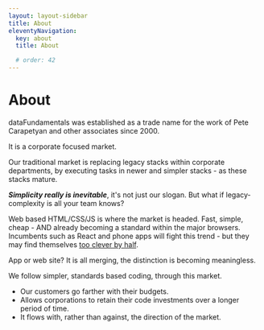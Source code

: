 ```yaml
---
layout: layout-sidebar
title: About
eleventyNavigation:
  key: about
  title: About

  # order: 42
---
```


# About

dataFundamentals was established as a trade name for the work of Pete Carapetyan and other associates since 2000.

It is a corporate focused market.

Our traditional market is replacing legacy stacks within corporate departments, by executing tasks in newer and simpler stacks - as these stacks mature.

_**Simplicity really is inevitable**_, it's not just our slogan. But what if legacy-complexity is all your team knows?

Web based HTML/CSS/JS is where the market is headed. Fast, simple, cheap - AND already becoming a standard within the major browsers. Incumbents such as React and phone apps will fight this trend - but they may find themselves [too clever by half](https://en.wiktionary.org/wiki/too_clever_by_half).

App or web site? It is all merging, the distinction is becoming meaningless.

We follow simpler, standards based coding, through this market.

- Our customers go farther with their budgets.
- Allows corporations to retain their code investments over a longer period of time.
- It flows with, rather than against, the direction of the market.
<!-- Calendly inline widget begin -->
<div class="calendly-inline-widget" data-url="https://calendly.com/datafundamentals?hide_landing_page_details=1" style="min-width:320px;height:630px;"></div>
<script type="text/javascript" src="https://assets.calendly.com/assets/external/widget.js" async></script>
<!-- Calendly inline widget end -->
